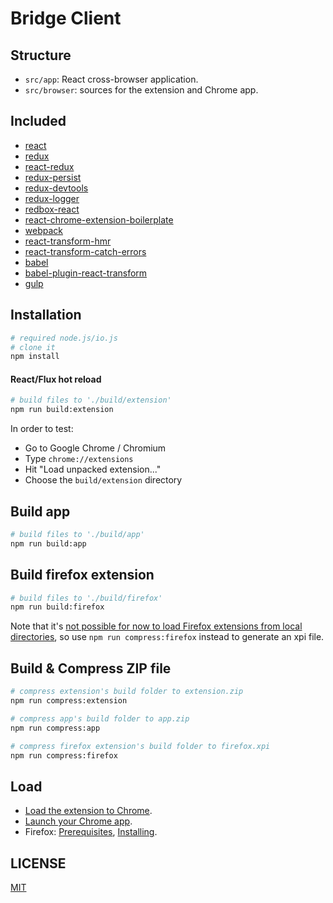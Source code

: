 # Bridge Client

## Structure

- `src/app`: React cross-browser application.
- `src/browser`: sources for the extension and Chrome app.

## Included

 - [react](https://github.com/facebook/react)
 - [redux](https://github.com/rackt/redux)
 - [react-redux](https://github.com/gaearon/react-redux)
 - [redux-persist](https://github.com/rt2zz/redux-persist)
 - [redux-devtools](https://github.com/gaearon/redux-devtools)
 - [redux-logger](https://github.com/fcomb/redux-logger)
 - [redbox-react](https://github.com/KeywordBrain/redbox-react)
 - [react-chrome-extension-boilerplate](https://github.com/jhen0409/react-chrome-extension-boilerplate)
 - [webpack](https://github.com/webpack/webpack)
 - [react-transform-hmr](https://github.com/gaearon/react-transform-hmr)
 - [react-transform-catch-errors](https://github.com/gaearon/react-transform-catch-errors)
 - [babel](https://github.com/babel/babel)
 - [babel-plugin-react-transform](https://github.com/gaearon/babel-plugin-react-transform)
 - [gulp](https://github.com/gulpjs/gulp)

## Installation

```bash
# required node.js/io.js
# clone it
npm install
```

#### React/Flux hot reload

```bash
# build files to './build/extension'
npm run build:extension
```

In order to test:

* Go to Google Chrome / Chromium
* Type `chrome://extensions`
* Hit "Load unpacked extension..."
* Choose the `build/extension` directory

## Build app

```bash
# build files to './build/app'
npm run build:app
```

## Build firefox extension

```bash
# build files to './build/firefox'
npm run build:firefox
````
Note that it's [not possible for now to load Firefox extensions from local directories](https://bugzilla.mozilla.org/show_bug.cgi?id=1185460), so use `npm run compress:firefox` instead to generate an xpi file.

## Build & Compress ZIP file

```bash
# compress extension's build folder to extension.zip
npm run compress:extension

# compress app's build folder to app.zip
npm run compress:app

# compress firefox extension's build folder to firefox.xpi
npm run compress:firefox
```

## Load

- [Load the extension to Chrome](https://developer.chrome.com/extensions/getstarted#unpacked).
- [Launch your Chrome app](https://developer.chrome.com/apps/first_app#five).
- Firefox: [Prerequisites](https://developer.mozilla.org/en-US/Add-ons/WebExtensions/Prerequisites), [Installing](https://developer.mozilla.org/en-US/Add-ons/WebExtensions/Packaging_and_installation#Installing_Your_Extension).

## LICENSE

[MIT](LICENSE)
